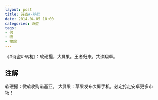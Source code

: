 ```yaml
---
layout: post
title: 诗盗#·转机
date: 2014-04-05 18:00
categories: 诗盗
tags:
- 词
- 喷
- 挨踢
---
```

《#诗盗#·转机》：软硬撮，大屏果。王者归来，共诛翔卓。

## 注解
软硬撮：微软收购诺基亚。
大屏果：苹果发布大屏手机，必定抢走安卓更多市场！
